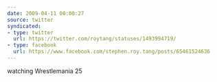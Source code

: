```yaml
---
date: 2009-04-11 00:00:27
source: twitter
syndicated:
- type: twitter
  url: https://twitter.com/roytang/statuses/1493994719/
- type: facebook
  url: https://www.facebook.com/stephen.roy.tang/posts/65461524636
---
```


watching Wrestlemania 25